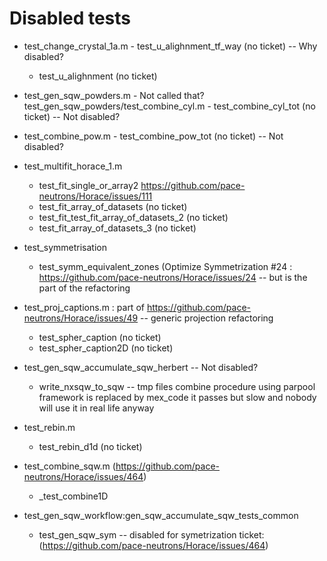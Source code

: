 # Disabled tests

- test_change_crystal_1a.m
        - test_u_alighnment_tf_way (no ticket) -- Why disabled?
	- test_u_alighnment (no ticket)

- test_gen_sqw_powders.m - Not called that? test_gen_sqw_powders/test_combine_cyl.m
        - test_combine_cyl_tot (no ticket) -- Not disabled?

- test_combine_pow.m
        - test_combine_pow_tot (no ticket) -- Not disabled?

- test_multifit_horace_1.m
	- test_fit_single_or_array2 https://github.com/pace-neutrons/Horace/issues/111
    - test_fit_array_of_datasets (no ticket)
    - test_fit_test_fit_array_of_datasets_2 (no ticket)
    - test_fit_array_of_datasets_3 (no ticket)

- test_symmetrisation
	- test_symm_equivalent_zones (Optimize Symmetrization #24 : https://github.com/pace-neutrons/Horace/issues/24 -- but is the part of the refactoring

- test_proj_captions.m  : part of https://github.com/pace-neutrons/Horace/issues/49 -- generic projection refactoring
	- test_spher_caption (no ticket)
	- test_spher_caption2D (no ticket)

- test_gen_sqw_accumulate_sqw_herbert -- Not disabled?
    - write_nxsqw_to_sqw -- tmp files combine procedure using parpool framework is replaced by mex_code
                            it passes but slow and nobody will use it in real life anyway

- test_rebin.m
    - test_rebin_d1d (no ticket)
    
- test_combine_sqw.m  (https://github.com/pace-neutrons/Horace/issues/464)
    - _test_combine1D

-  test_gen_sqw_workflow:gen_sqw_accumulate_sqw_tests_common
     - test_gen_sqw_sym  -- disabled for symetrization ticket: (https://github.com/pace-neutrons/Horace/issues/464)

